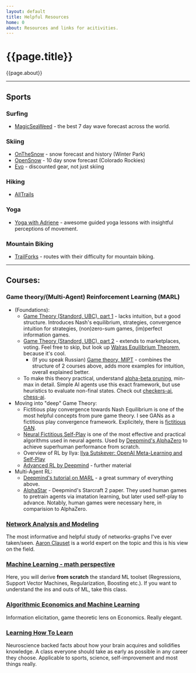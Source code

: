 ```yaml
---
layout: default
title: Helpful Resources
home: 0
about: Resources and links for acitivities. 
---
```


# {{page.title}}
{{page.about}} 

---
## Sports
### Surfing
- [MagicSeaWeed](https://magicseaweed.com/Rockaway-Surf-Report/384/) - the best 7 day wave forecast across the world. 

### Skiing
- [OnTheSnow](https://www.onthesnow.com/colorado/winter-park-resort/skireport.html) - snow forecast and history (Winter Park)
- [OpenSnow](https://opensnow.com/state/CO#forecasts) - 10 day snow forecast (Colorado Rockies)
- [Evo](https://www.evo.com/) - discounted gear, not just skiing

### Hiking
- [AllTrails](https://www.alltrails.com/)

### Yoga
- [Yoga with Adriene](https://www.youtube.com/user/yogawithadriene) - awesome guided yoga lessons with insightful perceptions of movement.

### Mountain Biking
- [TrailForks](https://www.trailforks.com) - routes with their difficulty for mountain biking. 

---
## Courses:
### Game theory/(Multi-Agent) Reinforcement Learning (MARL)
- (Foundations):
	- [Game Theory (Standord, UBC), part 1](https://www.coursera.org/learn/game-theory-1) - lacks intuition, but a good structure. Introduces Nash's equilibrium, strategies, convergence intuition for strategies, (non)zero-sum games, (im)perfect information games. 
	- [Game Theory (Standord, UBC), part 2](https://www.coursera.org/learn/game-theory-2) - extends to marketplaces, voting. Feel free to skip, but look up [Walras Equilibrium Theorem](https://en.wikipedia.org/wiki/General_equilibrium_theory), because it's  cool. 
		- (If you speak Russian) [Game theory, MIPT](https://www.coursera.org/learn/gametheory) - combines the structure of 2 courses above, adds more examples for intuition, overall explained better. 
	- To make this theory practical, understand [alpha-beta pruning](https://www.geeksforgeeks.org/minimax-algorithm-in-game-theory-set-4-alpha-beta-pruning/), min-max in detail. Simple AI agents use this exact framework, but use heuristics to evaluate non-final states. Check out [checkers-ai](https://github.com/d-kz/checkers/blob/master/checkers.py), [chess-ai](https://github.com/lamesjim/Chess-AI/blob/master/heuristics.py). 
- Moving into "deep" Game Theory:
	- Fictitious play convergence towards Nash Equilibrium is one of the most helpful concepts from pure game theory. I see GANs as a fictitious play convergence framework. Explicitely, there is [fictitious GAN](https://arxiv.org/abs/1803.08647). 
	- [Neural Fictitious Self-Play](https://arxiv.org/pdf/1603.01121.pdf) is one of the most effective and practical algorithms used in neural agents. Used by [Deepmind's AlphaZero](https://science.sciencemag.org/content/362/6419/1140) to achieve superhuman performance from scratch. 
	- Overview of RL by Ilya: [Ilya Sutskever: OpenAI Meta-Learning and Self-Play](https://www.youtube.com/watch?v=9EN_HoEk3KY)
	- [Advanced RL by Deepmind](https://www.youtube.com/playlist?list=PLqYmG7hTraZDNJre23vqCGIVpfZ_K2RZs) - further material
- Multi-Agent RL:
	- [Deepmind's tutorial on MARL](https://rlss.inria.fr/files/2019/07/RLSS_Multiagent.pdf) - a great summary of everything above. 
	- [AlphaStar](https://www.nature.com/articles/s41586-019-1724-z.epdf?author_access_token=lZH3nqPYtWJXfDA10W0CNNRgN0jAjWel9jnR3ZoTv0PSZcPzJFGNAZhOlk4deBCKzKm70KfinloafEF1bCCXL6IIHHgKaDkaTkBcTEv7aT-wqDoG1VeO9-wO3GEoAMF9bAOt7mJ0RWQnRVMbyfgH9A%3D%3D) -  Deepmind's Starcraft 2 paper. They used human games to pretrain agents via imatation learning, but later used self-play to advance. Notably, human games were necessary here, in comparision to AlphaZero. 


### [Network Analysis and Modeling](http://tuvalu.santafe.edu/~aaronc/courses/5352/)
The most informative and helpful study of networks-graphs I've ever taken/seen. [Aaron Clauset](https://scholar.google.com/citations?user=e7VI_HcAAAAJ&hl=en&oi=sra) is a world expert on the topic and this is his view on the field. 

### [Machine Learning - math perspective](https://github.com/chrisketelsen/CSCI5622-Machine-Learning/blob/master/resources/schedule.md)
Here, you will derive **from scratch** the standard ML toolset  (Regressions, Support Vector Machines, Regularization, Boosting etc.). If you want to understand the ins and outs of ML, take this class. 

### [Algorithmic Economics and Machine Learning](https://www.cs.colorado.edu/~raf/teaching/7000-s17.html)
Information elicitation, game theoretic lens on Economics. Really elegant. 

<!-- ### [Calling Bullshit](https://callingbullshit.org/syllabus.html) 
A funny summary of how information in the modern world is abused, misrepresented, and even weaponized.  -->

### [Learning How To Learn](https://www.coursera.org/learn/learning-how-to-learn)
Neuroscience backed facts about how your brain acquires and solidifies knowledge. A class everyone should take as early as possible in any career they choose. Applicable to sports, science, self-improvement and most things really. 
